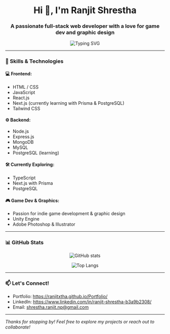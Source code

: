 <h1 align="center">Hi 👋, I'm Ranjit Shrestha</h1>
<h3 align="center">A passionate full-stack web developer with a love for game dev and graphic design</h3>

<p align="center">
  <img src="https://readme-typing-svg.herokuapp.com?font=Fira+Code&size=22&pause=1000&center=true&vCenter=true&width=435&lines=Web+Developer;Frontend+%2F+Backend+Dev;Game+Dev+%2F+Graphics+Designer;Always+learning+new+things+🚀" alt="Typing SVG" />
</p>

---

### 🧠 Skills & Technologies

#### 💻 Frontend:
- HTML / CSS
- JavaScript
- React.js
- Next.js (currently learning with Prisma & PostgreSQL)
- Tailwind CSS

#### ⚙️ Backend:
- Node.js
- Express.js
- MongoDB
- MySQL
- PostgreSQL (learning)

#### 🛠 Currently Exploring:
- TypeScript
- Next.js with Prisma
- PostgreSQL

#### 🎮 Game Dev & Graphics:
- Passion for indie game development & graphic design
- Unity Engine
- Adobe Photoshop & Illustrator

---

### 📊 GitHub Stats

<p align="center">
  <img src="https://github-readme-stats.vercel.app/api?username=RanjitXtha&show_icons=true&theme=radical" alt="GitHub stats" />
</p>
<p align="center">
  <img src="https://github-readme-stats.vercel.app/api/top-langs/?username=RanjitXtha&layout=compact&theme=radical" alt="Top Langs" />
</p>

---

### 📫 Let's Connect!

- Portfolio: https://ranjitxtha.github.io/Portfolio/
- LinkedIn: https://www.linkedin.com/in/ranjit-shrestha-b3a9b2308/
- Email: shrestha.ranjit.np@gmail.com

---

_Thanks for stopping by! Feel free to explore my projects or reach out to collaborate!_

